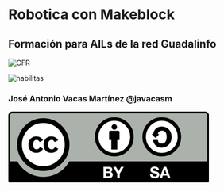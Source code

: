 # Robotica con Makeblock

## Formación para AILs de la red Guadalinfo

![CFR](https://www.vectorlogo.es/wp-content/uploads/2018/07/logo-vector-consorcio-fernando-de-los-rios.jpg)

![habilitas](http://www.habilitas-educacion.es/wp-content/uploads/2017/02/habilitas-600x300-v6.png)

### José Antonio Vacas Martínez @javacasm

![Licencia CC](./images/Licencia_CC_grande.png)
